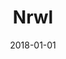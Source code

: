 ---
layout: site
title: "Nrwl"
date: 2018-01-01
categories: [community]
version: 4.4.4
major: 4
minor: 4
patch: 4
slug: nrwl
link: https://nrwl.io/
submitter: lpolepeddi
permalink: /sites/:slug
---